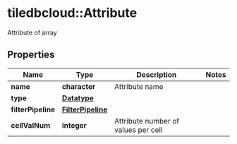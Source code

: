# tiledbcloud::Attribute

Attribute of array
## Properties
Name | Type | Description | Notes
------------ | ------------- | ------------- | -------------
**name** | **character** | Attribute name | 
**type** | [**Datatype**](Datatype.md) |  | 
**filterPipeline** | [**FilterPipeline**](FilterPipeline.md) |  | 
**cellValNum** | **integer** | Attribute number of values per cell | 


